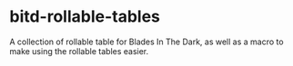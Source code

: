 # bitd-rollable-tables

A collection of rollable table for Blades In The Dark, as well as a macro to make using the rollable tables easier.
